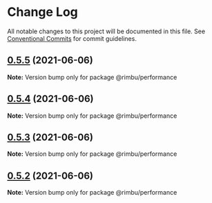 # Change Log

All notable changes to this project will be documented in this file.
See [Conventional Commits](https://conventionalcommits.org) for commit guidelines.

## [0.5.5](https://github.com/rimbu-org/rimbu/compare/@rimbu/performance@0.5.4...@rimbu/performance@0.5.5) (2021-06-06)

**Note:** Version bump only for package @rimbu/performance





## [0.5.4](https://github.com/rimbu-org/rimbu/compare/@rimbu/performance@0.5.3...@rimbu/performance@0.5.4) (2021-06-06)

**Note:** Version bump only for package @rimbu/performance





## [0.5.3](https://github.com/rimbu-org/rimbu/compare/@rimbu/performance@0.5.2...@rimbu/performance@0.5.3) (2021-06-06)

**Note:** Version bump only for package @rimbu/performance





## [0.5.2](https://github.com/rimbu-org/rimbu/compare/@rimbu/performance@0.5.1...@rimbu/performance@0.5.2) (2021-06-06)

**Note:** Version bump only for package @rimbu/performance
